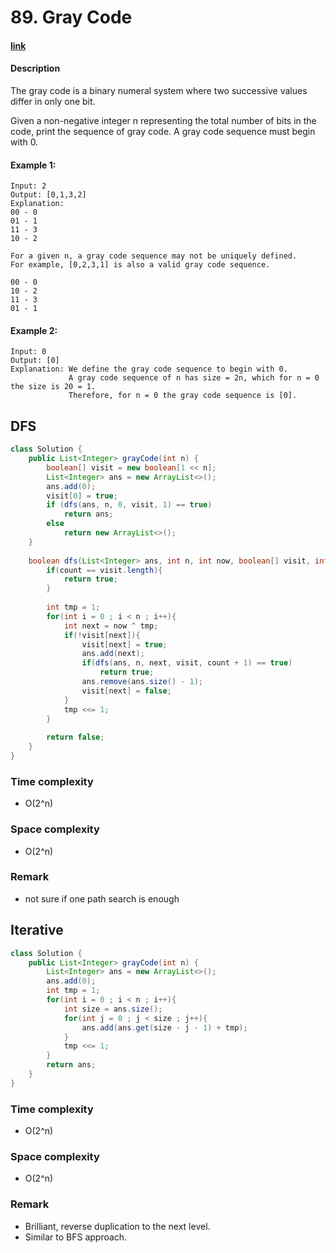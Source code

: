 # 89. Gray Code

#### [link](https://leetcode.com/problems/gray-code/) 

#### Description
The gray code is a binary numeral system where two successive values differ in only one bit.

Given a non-negative integer n representing the total number of bits in the code, print the sequence of gray code. A gray code sequence must begin with 0.

#### Example 1:
```
Input: 2
Output: [0,1,3,2]
Explanation:
00 - 0
01 - 1
11 - 3
10 - 2

For a given n, a gray code sequence may not be uniquely defined.
For example, [0,2,3,1] is also a valid gray code sequence.

00 - 0
10 - 2
11 - 3
01 - 1
```
#### Example 2:
```
Input: 0
Output: [0]
Explanation: We define the gray code sequence to begin with 0.
             A gray code sequence of n has size = 2n, which for n = 0 the size is 20 = 1.
             Therefore, for n = 0 the gray code sequence is [0].
```

## DFS
```java
class Solution {    
    public List<Integer> grayCode(int n) {
        boolean[] visit = new boolean[1 << n];
        List<Integer> ans = new ArrayList<>(); 
        ans.add(0);
        visit[0] = true;
        if (dfs(ans, n, 0, visit, 1) == true)
            return ans;
        else 
            return new ArrayList<>();
    }
    
    boolean dfs(List<Integer> ans, int n, int now, boolean[] visit, int count){
        if(count == visit.length){
            return true;
        }
        
        int tmp = 1;
        for(int i = 0 ; i < n ; i++){
            int next = now ^ tmp;
            if(!visit[next]){
                visit[next] = true;
                ans.add(next);
                if(dfs(ans, n, next, visit, count + 1) == true)
                    return true;
                ans.remove(ans.size() - 1);
                visit[next] = false;
            }
            tmp <<= 1;
        }
        
        return false;
    }
}
```

### Time complexity
* O(2^n)
### Space complexity
* O(2^n)
### Remark
* not sure if one path search is enough

## Iterative
```java
class Solution {    
    public List<Integer> grayCode(int n) {
        List<Integer> ans = new ArrayList<>();
        ans.add(0);
        int tmp = 1;
        for(int i = 0 ; i < n ; i++){
            int size = ans.size();
            for(int j = 0 ; j < size ; j++){
                ans.add(ans.get(size - j - 1) + tmp);
            }
            tmp <<= 1;
        }
        return ans;
    }
}
```

### Time complexity
* O(2^n)
### Space complexity
* O(2^n)
### Remark
* Brilliant, reverse duplication to the next level.
* Similar to BFS approach.